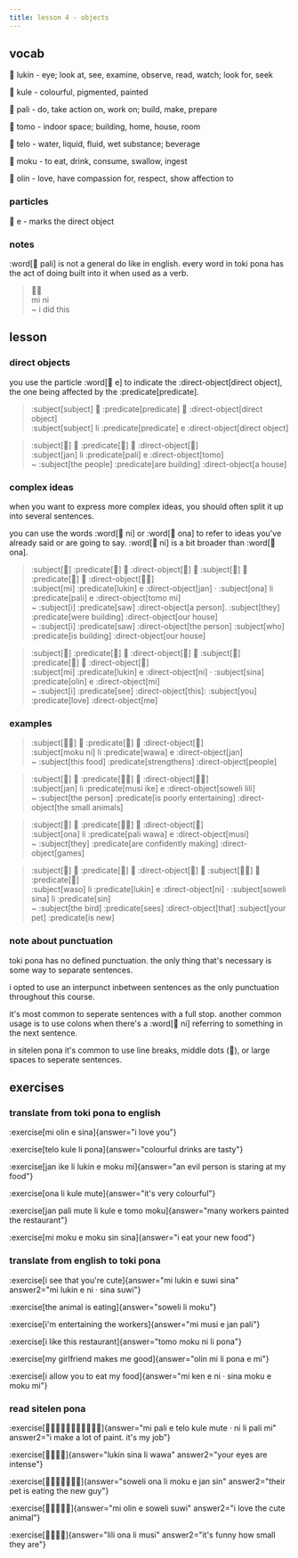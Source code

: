 ```yaml
---
title: lesson 4 - objects
---
```


## vocab
󱤮 lukin - eye; look at, see, examine, observe, read, watch; look for, seek

󱤞 kule - colourful, pigmented, painted

󱥉 pali - do, take action on, work on; build, make, prepare

󱥭 tomo - indoor space; building, home, house, room

󱥪 telo - water, liquid, fluid, wet substance; beverage

󱤶 moku - to eat, drink, consume, swallow, ingest

󱥅 olin - love, have compassion for, respect, show affection to

### particles
󱤉 e - marks the direct object

### notes
:word[󱥉 pali] is not a general do like in english. every word in toki pona has the act of doing built into it when used as a verb.

> 󱤴󱥁 \
> mi ni \
> ~ i did this

## lesson
### direct objects
you use the particle :word[󱤉 e] to indicate the :direct-object[direct object], the one being affected by the :predicate[predicate].

> :subject[subject] 󱤧 :predicate[predicate] 󱤉 :direct-object[direct object] \
> :subject[subject] li :predicate[predicate] e :direct-object[direct object]

> :subject[󱤑] 󱤧 :predicate[󱥉] 󱤉 :direct-object[󱥭] \
> :subject[jan] li :predicate[pali] e :direct-object[tomo] \
> ~ :subject[the people] :predicate[are building] :direct-object[a house]

### complex ideas
when you want to express more complex ideas, you should often split it up into several sentences.

you can use the words :word[󱥁 ni] or :word[󱥆 ona] to refer to ideas you've already said or are going to say. :word[󱥁 ni] is a bit broader than :word[󱥆 ona].

> :subject[󱤴] :predicate[󱤮] 󱤉 :direct-object[󱤑] 󱦜 :subject[󱥆] 󱤧 :predicate[󱥉] 󱤉 :direct-object[󱥭󱤴] \
> :subject[mi] :predicate[lukin] e :direct-object[jan] · :subject[ona] li :predicate[pali] e :direct-object[tomo mi] \
> ~ :subject[i] :predicate[saw] :direct-object[a person]. :subject[they] :predicate[were building] :direct-object[our house] \
> ~ :subject[i] :predicate[saw] :direct-object[the person] :subject[who] :predicate[is building] :direct-object[our house]

> :subject[󱤴] :predicate[󱤮] 󱤉 :direct-object[󱥁] 󱦜 :subject[󱥞] :predicate[󱥅] 󱤉 :direct-object[󱤴] \
> :subject[mi] :predicate[lukin] e :direct-object[ni] · :subject[sina] :predicate[olin] e :direct-object[mi] \
> ~ :subject[i] :predicate[see] :direct-object[this]: :subject[you] :predicate[love] :direct-object[me]

### examples

> :subject[󱤶󱥁] 󱤧 :predicate[󱥵] 󱤉 :direct-object[󱤑] \
> :subject[moku ni] li :predicate[wawa] e :direct-object[jan] \
> ~ :subject[this food] :predicate[strengthens] :direct-object[people]

> :subject[󱤑] 󱤧 :predicate[󱤻󱤍] 󱤉 :direct-object[󱥢󱤨] \
> :subject[jan] li :predicate[musi ike] e :direct-object[soweli lili] \
> ~ :subject[the person] :predicate[is poorly entertaining] :direct-object[the small animals]

> :subject[󱥆] 󱤧 :predicate[󱥉󱥵] 󱤉 :direct-object[󱤻] \
> :subject[ona] li :predicate[pali wawa] e :direct-object[musi] \
> ~ :subject[they] :predicate[are confidently making] :direct-object[games]

> :subject[󱥴] 󱤧 :predicate[󱤮] 󱤉 :direct-object[󱥁] 󱦜 :subject[󱥢󱥞] 󱤧 :predicate[󱥝] \
> :subject[waso] li :predicate[lukin] e :direct-object[ni] · :subject[soweli sina] li :predicate[sin] \
> ~ :subject[the bird] :predicate[sees] :direct-object[that] :subject[your pet] :predicate[is new]

### note about punctuation
toki pona has no defined punctuation. the only thing that's necessary is some way to separate sentences.

i opted to use an interpunct inbetween sentences as the only punctuation throughout this course.

it's most common to seperate sentences with a full stop. another common usage is to use colons when there's a :word[󱥁 ni] referring to something in the next sentence.

in sitelen pona it's common to use line breaks, middle dots (󱦜), or large spaces to seperate sentences.

## exercises
### translate from toki pona to english
:exercise[mi olin e sina]{answer="i love you"}

:exercise[telo kule li pona]{answer="colourful drinks are tasty"}

:exercise[jan ike li lukin e moku mi]{answer="an evil person is staring at my food"}

:exercise[ona li kule mute]{answer="it's very colourful"}

:exercise[jan pali mute li kule e tomo moku]{answer="many workers painted the restaurant"}

:exercise[mi moku e moku sin sina]{answer="i eat your new food"}

### translate from english to toki pona
:exercise[i see that you're cute]{answer="mi lukin e suwi sina" answer2="mi lukin e ni · sina suwi"}

:exercise[the animal is eating]{answer="soweli li moku"}

:exercise[i'm entertaining the workers]{answer="mi musi e jan pali"}

:exercise[i like this restaurant]{answer="tomo moku ni li pona"}

:exercise[my girlfriend makes me good]{answer="olin mi li pona e mi"}

:exercise[i allow you to eat my food]{answer="mi ken e ni · sina moku e moku mi"}

### read sitelen pona
:exercise[󱤴󱥉󱤉󱥪󱤞󱤼󱦜󱥁󱤧󱥉󱤴]{answer="mi pali e telo kule mute · ni li pali mi" answer2="i make a lot of paint. it's my job"}

:exercise[󱤮󱥞󱤧󱥵]{answer="lukin sina li wawa" answer2="your eyes are intense"}

:exercise[󱥢󱥆󱤧󱤶󱤉󱤑󱥝]{answer="soweli ona li moku e jan sin" answer2="their pet is eating the new guy"}

:exercise[󱤴󱥅󱤉󱥢󱥦]{answer="mi olin e soweli suwi" answer2="i love the cute animal"}

:exercise[󱤨󱥆󱤧󱤻]{answer="lili ona li musi" answer2="it's funny how small they are"}